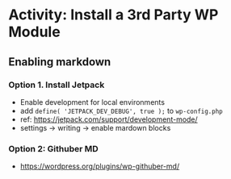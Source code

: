 # Activity: Install a 3rd Party WP Module
## Enabling markdown
### Option 1. Install Jetpack
  - Enable development for local environments
  - add `define( 'JETPACK_DEV_DEBUG', true );` to `wp-config.php`
  - ref: https://jetpack.com/support/development-mode/
  - settings -> writing -> enable mardown blocks
### Option 2: Githuber MD
  - https://wordpress.org/plugins/wp-githuber-md/